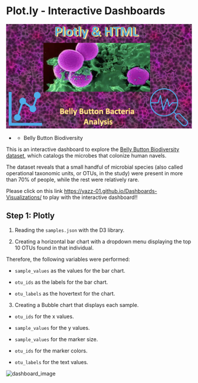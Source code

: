 # Plot.ly - Interactive Dashboards 

![Image first page](https://github.com/Yazz-01/Dashboards-Visualizations/blob/main/Images/bancteria_port.png)

* * Belly Button Biodiversity

This is an interactive dashboard to explore the [Belly Button Biodiversity dataset](https://github.com/Yazz-01/Dashboards-Visualizations/blob/main/samples.json), which catalogs the microbes that colonize human navels.

The dataset reveals that a small handful of microbial species (also called operational taxonomic units, or OTUs, in the study) were present in more than 70% of people, while the rest were relatively rare.

Please click on this link https://yazz-01.github.io/Dashboards-Visualizations/ to play with the interactive dashboard!!



## Step 1: Plotly

1. Reading the `samples.json` with the D3 library.

2. Creating a horizontal bar chart with a dropdown menu displaying the top 10 OTUs found in that individual.

Therefore, the following variables were performed:

* `sample_values` as the values for the bar chart.

* `otu_ids` as the labels for the bar chart.

* `otu_labels` as the hovertext for the chart.


3. Creating a Bubble chart that displays each sample.

* `otu_ids` for the x values.

* `sample_values` for the y values.

* `sample_values` for the marker size.

* `otu_ids` for the marker colors.

* `otu_labels` for the text values.


![dashboard_image](dashboard.png)

